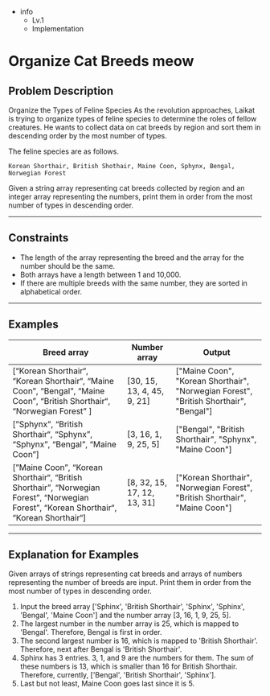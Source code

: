 - info
    - Lv.1
    - Implementation

# Organize Cat Breeds meow

## Problem Description
Organize the Types of Feline Species As the revolution approaches, Laikat is trying to organize types of feline species to determine the roles of fellow creatures. He wants to collect data on cat breeds by region and sort them in descending order by the most number of types. 

The feline species are as follows.

```text
Korean Shorthair, British Shothair, Maine Coon, Sphynx, Bengal, Norwegian Forest
```

Given a string array representing cat breeds collected by region and an integer array representing the numbers, print them in order from the most number of types in descending order.

---

## Constraints

- The length of the array representing the breed and the array for the number should be the same. 
- Both arrays have a length between 1 and 10,000. 
- If there are multiple breeds with the same number, they are sorted in alphabetical order.

---

## Examples

| Breed array | Number array | Output |
| --- | --- | --- |
| [“Korean Shorthair“, “Korean Shorthair“, “Maine Coon”, “Bengal”, “Maine Coon”, “British Shorthair“, “Norwegian Forest” ] | [30, 15, 13, 4, 45, 9, 21] | ["Maine Coon", "Korean Shorthair",  "Norwegian Forest", "British Shorthair", "Bengal"] |
| [”Sphynx”, “British Shorthair“, “Sphynx”, “Sphynx”, “Bengal”, “Maine Coon”] | [3, 16, 1, 9, 25, 5] | ["Bengal", "British Shorthair", "Sphynx", "Maine Coon"] |
| [”Maine Coon”, “Korean Shorthair“, “British Shorthair”, “Norwegian Forest”, “Norwegian Forest”, “Korean Shorthair“, “Korean Shorthair“] | [8, 32, 15, 17, 12, 13, 31] | ["Korean Shorthair", "Norwegian Forest", "British Shorthair", "Maine Coon"] |

---

## Explanation for Examples

Given arrays of strings representing cat breeds and arrays of numbers representing the number of breeds are input. Print them in order from the most number of types in descending order.

1. Input the breed array ['Sphinx', 'British Shorthair', 'Sphinx', 'Sphinx', 'Bengal', 'Maine Coon'] and the number array [3, 16, 1, 9, 25, 5]. 
2. The largest number in the number array is 25, which is mapped to 'Bengal'. Therefore, Bengal is first in order. 
3. The second largest number is 16, which is mapped to 'British Shorthair'. Therefore, next after Bengal is 'British Shorthair'. 
4. Sphinx has 3 entries. 3, 1, and 9 are the numbers for them. The sum of these numbers is 13, which is smaller than 16 for British Shorthair. Therefore, currently, ['Bengal', 'British Shorthair', 'Sphinx']. 
5. Last but not least, Maine Coon goes last since it is 5.